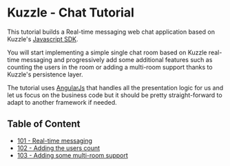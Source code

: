 # Kuzzle - Chat Tutorial

This tutorial builds a Real-time messaging web chat application based on Kuzzle's
[Javascript SDK](https://github.com/kuzzleio/sdk-javascript).

You will start implementing a simple single chat room based on Kuzzle
real-time messaging and progressively add some additional features such as
counting the users in the room or adding a multi-room support thanks to
Kuzzle's persistence layer.

The tutorial uses [AngularJs](https://angularjs.org/) that handles all the
presentation logic for us and let us focus on the business code but it should
be pretty straight-forward to adapt to another framework if needed.

## Table of Content

* [101 - Real-time messaging](./tutorial.101.md)
* [102 - Adding the users count](./tutorial.102.md)
* [103 - Adding some multi-room support](./tutorial.103.md)
